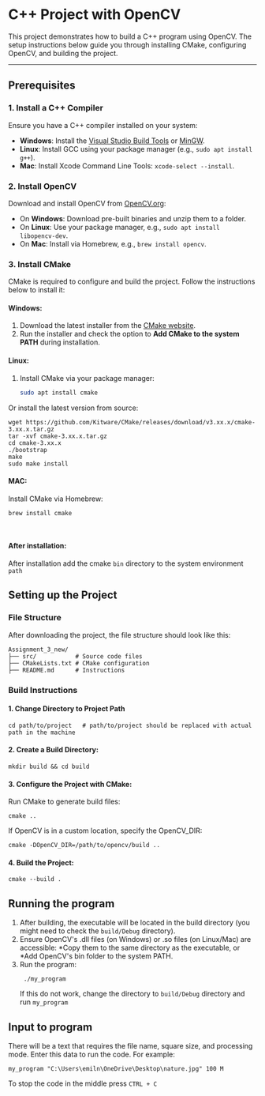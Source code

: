 # C++ Project with OpenCV

This project demonstrates how to build a C++ program using OpenCV. The setup instructions below guide you through installing CMake, configuring OpenCV, and building the project.

---

## Prerequisites

### 1. Install a C++ Compiler
Ensure you have a C++ compiler installed on your system:
- **Windows**: Install the [Visual Studio Build Tools](https://visualstudio.microsoft.com/visual-cpp-build-tools/) or [MinGW](https://www.mingw-w64.org/).
- **Linux**: Install GCC using your package manager (e.g., `sudo apt install g++`).
- **Mac**: Install Xcode Command Line Tools: `xcode-select --install`.

### 2. Install OpenCV
Download and install OpenCV from [OpenCV.org](https://opencv.org/releases/):
- On **Windows**: Download pre-built binaries and unzip them to a folder.
- On **Linux**: Use your package manager, e.g., `sudo apt install libopencv-dev`.
- On **Mac**: Install via Homebrew, e.g., `brew install opencv`.

### 3. Install CMake
CMake is required to configure and build the project. Follow the instructions below to install it:

#### **Windows:**
1. Download the latest installer from the [CMake website](https://cmake.org/download/).
2. Run the installer and check the option to **Add CMake to the system PATH** during installation.

#### **Linux:**
1. Install CMake via your package manager:
   ```sh
   sudo apt install cmake

Or install the latest version from source:
```
wget https://github.com/Kitware/CMake/releases/download/v3.xx.x/cmake-3.xx.x.tar.gz
tar -xvf cmake-3.xx.x.tar.gz
cd cmake-3.xx.x
./bootstrap
make
sudo make install
```

#### **MAC:**
Install CMake via Homebrew:
```
brew install cmake
```
</br>

#### **After installation:**
After installation add the cmake `bin` directory to the system environment `path`

## Setting up the Project
### File Structure

After downloading the project, the file structure should look like this:

```
Assignment_3_new/
├── src/           # Source code files
├── CMakeLists.txt # CMake configuration
├── README.md      # Instructions
```

### Build Instructions

#### 1. Change Directory to Project Path
```
cd path/to/project   # path/to/project should be replaced with actual path in the machine
```
#### 2. Create a Build Directory:
```
mkdir build && cd build
```
#### 3. Configure the Project with CMake:
Run CMake to generate build files:
```
cmake ..
```
If OpenCV is in a custom location, specify the OpenCV_DIR:
```
cmake -DOpenCV_DIR=/path/to/opencv/build ..

```

#### 4. Build the Project:
```
cmake --build .

```

## Running the program
1. After building, the executable will be located in the build directory (you might need to check the `build/Debug` directory).</br>
2. Ensure OpenCV's .dll files (on Windows) or .so files (on Linux/Mac) are accessible:
   *Copy them to the same directory as the executable, or
   *Add OpenCV's bin folder to the system PATH.
3. Run the program:
   ```
    ./my_program
   ```
   If this do not work, change the directory to `build/Debug` directory and run `my_program`


## Input to program
There will be a text that requires the file name, square size, and processing mode. Enter this data to run the code. For example:
```
my_program "C:\Users\emiln\OneDrive\Desktop\nature.jpg" 100 M
```
To stop the code in the middle press `CTRL + C`
